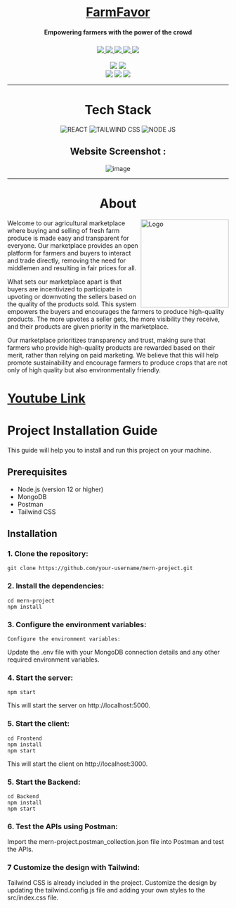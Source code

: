 <div align="center">
    <h1>
        <a href="https://farm-favor.vercel.app/">FarmFavor</a>
    </h1>
    <h4><b>Empowering farmers with the power of the crowd</b></h4>
    <h3>
        <a href="https://www.github.com/andiemmadavies">
            <img src="https://img.shields.io/badge/maintainer-%40KishorBalgi-yellow">
        </a>
        <a href="https://www.triumphmayflowerclub.com/">
            <img src="https://img.shields.io/website?url=https://farm-favor.vercel.app">
        </a>
        <a href="https://github.com/KishorBalgi/hackverse-4.0">
            <img src="https://img.shields.io/badge/launched-april%202023-teal">
        </a>
        <a href="https://www.github.com/Stack-in-a-box/triumphmayflowerclub.com/releases/latest">
            <img src="https://img.shields.io/github/v/release/Stack-in-a-box/triumphmayflowerclub.com?color=blueviolet&label=version">
        </a>
        <a href="#copyright">
            <img src="https://img.shields.io/badge/licence-%C2%A9-crimson">
        </a>
    </h3>
  

<img src="https://forthebadge.com/images/badges/built-by-developers.svg"/>
<img src="https://forthebadge.com/images/badges/uses-js.svg"/>
<br>
<img src="https://forthebadge.com/images/badges/made-with-javascript.svg"/>
<img src="https://forthebadge.com/images/badges/powered-by-responsibility.svg"/>
<img src="https://forthebadge.com/images/badges/built-with-love.svg"/>

<p>
    <hr>
    
# Tech Stack

![REACT](https://img.shields.io/badge/React-20232A?style=for-the-badge&logo=react&logoColor=61DAFB)
![TAILWIND CSS](https://img.shields.io/badge/Tailwind_CSS-38B2AC?style=for-the-badge&logo=tailwind-css&logoColor=white)
![NODE JS](https://img.shields.io/badge/Node.js-43853D?style=for-the-badge&logo=node.js&logoColor=white)

</div>

<div align="center">

## Website Screenshot :
![image](https://user-images.githubusercontent.com/84305637/232279055-38d033b2-5e9b-4eb7-bad7-f96bc8acc762.png)

</div>
<hr>


<h1 align="center"> About </h1>
<img src="https://user-images.githubusercontent.com/84305637/232262879-e1a8823f-d30b-4200-8f47-1e9dec628461.png" alt="Logo" height="200px" align="right">
Welcome to our agricultural marketplace where buying and selling of fresh farm produce is made easy and transparent for everyone. Our marketplace provides an open platform for farmers and buyers to interact and trade directly, removing the need for middlemen and resulting in fair prices for all.

What sets our marketplace apart is that buyers are incentivized to participate in upvoting or downvoting the sellers based on the quality of the products sold. This system empowers the buyers and encourages the farmers to produce high-quality products. The more upvotes a seller gets, the more visibility they receive, and their products are given priority in the marketplace.

Our marketplace prioritizes transparency and trust, making sure that farmers who provide high-quality products are rewarded based on their merit, rather than relying on paid marketing. We believe that this will help promote sustainability and encourage farmers to produce crops that are not only of high quality but also environmentally friendly.

# [Youtube Link](https://youtu.be/5eawuAPCZqU)

# Project Installation Guide

This guide will help you to install and run this project on your machine.

## Prerequisites

- Node.js (version 12 or higher)
- MongoDB
- Postman
- Tailwind CSS

## Installation

### 1. Clone the repository:
```
git clone https://github.com/your-username/mern-project.git
```

### 2. Install the dependencies:
```
cd mern-project
npm install
```

### 3. Configure the environment variables:
```
Configure the environment variables:
```
Update the .env file with your MongoDB connection details and any other required environment variables.

### 4. Start the server:
```
npm start
```
This will start the server on http://localhost:5000.

### 5. Start the client:
```
cd Frontend
npm install
npm start
```
This will start the client on http://localhost:3000.

### 5. Start the Backend:
```
cd Backend
npm install
npm start
```

### 6. Test the APIs using Postman:
Import the mern-project.postman_collection.json file into Postman and test the APIs.

### 7 Customize the design with Tailwind:
Tailwind CSS is already included in the project. Customize the design by updating the tailwind.config.js file and adding your own styles to the src/index.css file.
